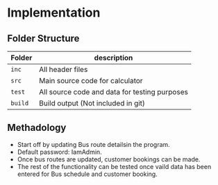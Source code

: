# Implementation

## Folder Structure
Folder        | description
--------------| ----------------------------------------------
`inc`         | All header files
`src`         | Main source code for calculator
`test`        | All source code and data for testing purposes
`build`       | Build output (Not included in git)

## Methadology
* Start off by updating Bus route detailsin the program.
* Default password: IamAdmin.
* Once bus routes are updated, customer bookings can be made.
* The rest of the functionality can be tested once vaild data has been entered for Bus schedule and customer booking.
